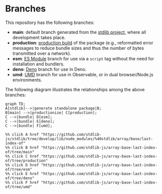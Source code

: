 <!--

@license Apache-2.0

Copyright (c) 2022 The Stdlib Authors.

Licensed under the Apache License, Version 2.0 (the "License");
you may not use this file except in compliance with the License.
You may obtain a copy of the License at

    http://www.apache.org/licenses/LICENSE-2.0

Unless required by applicable law or agreed to in writing, software
distributed under the License is distributed on an "AS IS" BASIS,
WITHOUT WARRANTIES OR CONDITIONS OF ANY KIND, either express or implied.
See the License for the specific language governing permissions and
limitations under the License.

-->

# Branches

This repository has the following branches:

-   **main**: default branch generated from the [stdlib project][stdlib-url], where all development takes place.
-   **production**: [production build][production-url] of the package (e.g., reformatted error messages to reduce bundle sizes and thus the number of bytes transmitted over a network).
-   **esm**: [ES Module][esm-url] branch for use via a `script` tag without the need for installation and bundlers.
-   **deno**: [Deno][deno-url] branch for use in Deno.
-   **umd**: [UMD][umd-url] branch for use in Observable, or in dual browser/Node.js environments.

The following diagram illustrates the relationships among the above branches:

```mermaid
graph TD;
A[stdlib]-->|generate standalone package|B;
B[main] -->|productionize| C[production];
C -->|bundle| D[esm];
C -->|bundle| E[deno];
C -->|bundle| F[umd];

%% click A href "https://github.com/stdlib-js/stdlib/tree/develop/lib/node_modules/%40stdlib/array/base/last-index-of"
%% click B href "https://github.com/stdlib-js/array-base-last-index-of/tree/main"
%% click C href "https://github.com/stdlib-js/array-base-last-index-of/tree/production"
%% click D href "https://github.com/stdlib-js/array-base-last-index-of/tree/esm"
%% click E href "https://github.com/stdlib-js/array-base-last-index-of/tree/deno"
%% click F href "https://github.com/stdlib-js/array-base-last-index-of/tree/umd"
```

[stdlib-url]: https://github.com/stdlib-js/stdlib/tree/develop/lib/node_modules/%40stdlib/array/base/last-index-of
[production-url]: https://github.com/stdlib-js/array-base-last-index-of/tree/production
[deno-url]: https://github.com/stdlib-js/array-base-last-index-of/tree/deno
[umd-url]: https://github.com/stdlib-js/array-base-last-index-of/tree/umd
[esm-url]: https://github.com/stdlib-js/array-base-last-index-of/tree/esm